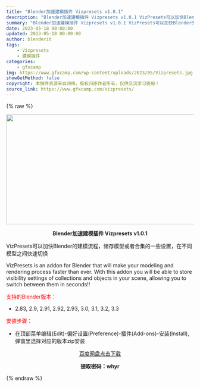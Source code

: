 ```yaml
---
title: "Blender加速建模插件 Vizpresets v1.0.1"
description: "Blender加速建模插件 Vizpresets v1.0.1 VizPresets可以加快Blender的建模流程，储存模型或者合集的一些设置，在不同模型之间快速切换 VizPresets is a..."
summary: "Blender加速建模插件 Vizpresets v1.0.1 VizPresets可以加快Blender的建模流程，储存模型或者合集的一些设置，在不同模型之间快速切换 VizPresets is a..."
date: 2023-05-18 00:00:00
updated: 2023-05-18 00:00:00
author: blenderit
tags: 
    - Vizpresets
    - 建模插件
categories:
    - gfxcamp
img: https://www.gfxcamp.com/wp-content/uploads/2023/05/Vizpresets.jpg
showGetMethod: false
copyright: 本插件资源来自网络，版权归原作者所有，仅供交流学习使用！
source_link: https://www.gfxcamp.com/vizpresets/
---
```


{% raw %}
<div><p><img decoding="async" class="aligncenter size-full wp-image-112421" src="https://www.gfxcamp.com/wp-content/uploads/2023/05/Vizpresets.jpg" data-src="https://www.gfxcamp.com/wp-content/uploads/2023/05/Vizpresets.jpg" alt="" width="590" height="295" data-srcset="https://www.gfxcamp.com/wp-content/uploads/2023/05/Vizpresets.jpg 590w, https://www.gfxcamp.com/wp-content/uploads/2023/05/Vizpresets-150x75.jpg 150w" data-sizes="(max-width: 590px) 100vw, 590px"></p><p style="text-align: center;"><strong>Blender加速建模插件 Vizpresets v1.0.1</strong></p><p style="text-align: left;">VizPresets可以加快Blender的建模流程，储存模型或者合集的一些设置，在不同模型之间快速切换</p><p>VizPresets is an addon for Blender that will make your modeling and rendering process faster than ever. With this addon you will be able to store visibility settings of collections and objects in your scene, allowing you to switch between them in seconds!!</p><p style="text-align: left;"><span style="color: #ff0000;">支持的Blender版本：</span></p><ul>
<li style="text-align: left;">2.83, 2.9, 2.91, 2.92, 2.93, 3.0, 3.1, 3.2, 3.3</li>
</ul><p style="text-align: left;"><span style="color: #ff0000;">安装步骤：</span></p><ul>
<li>在顶部菜单编辑(Edit)-偏好设置(Preference)-插件(Add-ons)-安装(Install),弹窗里选择对应的版本zip安装</li>
</ul><p style="text-align: center;"><a class="maxbutton-3 maxbutton maxbutton-baidu" target="_blank" rel="noopener" href="https://pan.baidu.com/s/1X0NOs9TcPGewxnVd5CJPXg?pwd=whyr"><span class="mb-text">百度网盘点击下载</span></a></p><p style="text-align: center;"><strong>提取密码：whyr</strong></p></div>
<div style="display: none">gfxcamp</div>
{% endraw %}